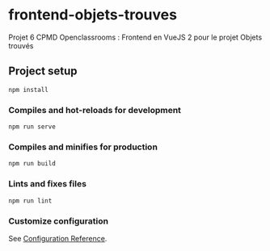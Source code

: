# frontend-objets-trouves
Projet 6 CPMD Openclassrooms : Frontend en VueJS 2 pour le projet Objets trouvés

## Project setup
```
npm install
```

### Compiles and hot-reloads for development
```
npm run serve
```

### Compiles and minifies for production
```
npm run build
```

### Lints and fixes files
```
npm run lint
```

### Customize configuration
See [Configuration Reference](https://cli.vuejs.org/config/).
